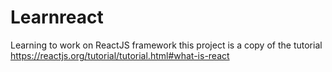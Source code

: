 # Learnreact
Learning to work on ReactJS framework this project is a copy of the tutorial https://reactjs.org/tutorial/tutorial.html#what-is-react
